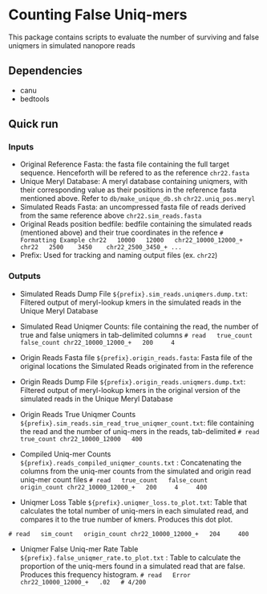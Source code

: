 # Counting False Uniq-mers

This package contains scripts to evaluate the number of surviving and false uniqmers in simulated nanopore reads

## Dependencies
- canu
- bedtools

## Quick run
### Inputs
- Original Reference Fasta: the fasta file containing the full target sequence. Henceforth will be refered to as the reference
`chr22.fasta`
- Unique Meryl Database: A meryl database containing uniqmers, with their corresponding value as their positions in the reference fasta mentioned above. Refer to `db/make_unique_db.sh` 
`chr22.uniq_pos.meryl`
- Simulated Reads Fasta: an uncompressed fasta file of reads derived from the same reference above
`chr22.sim_reads.fasta`
- Original Reads position bedfile: bedfile containing the simulated reads (mentioned above) and their true coordinates in the refence
`# Formatting Example
chr22   10000   12000   chr22_10000_12000_+
chr22   2500    3450    chr22_2500_3450_+
...
`
- Prefix: Used for tracking and naming output files (ex. `chr22`)


### Outputs
- Simulated Reads Dump File `${prefix}.sim_reads.uniqmers.dump.txt`: Filtered output of meryl-lookup kmers in the simulated reads in the Unique Meryl Database
- Simulated Read Uniqmer Counts: file containing the read, the number of true and false uniqmers in tab-delimited columns
`# read   true_count   false_count
chr22_10000_12000_+   200     4
`
- Origin Reads Fasta file `${prefix}.origin_reads.fasta`: Fasta file of the original locations the Simulated Reads originated from in the reference

- Origin Reads Dump File `${prefix}.origin_reads.uniqmers.dump.txt`: Filtered output of meryl-lookup kmers in the original version of the simulated reads in the Unique Meryl Database
- Origin Reads True Uniqmer Counts `${prefix}.sim_reads.sim_read_true_uniqmer_count.txt`: file containing the read and the number of uniq-mers in the reads, tab-delimited
`# read   true_count
chr22_10000_12000   400
`
- Compiled Uniq-mer Counts `${prefix}.reads_compiled_uniqmer_counts.txt` : Concatenating the columns from the uniq-mer counts from the simulated and origin read uniq-mer count files
`# read   true_count   false_count   origin_count
chr22_10000_12000_+   200     4     400
`

- Uniqmer Loss Table `${prefix}.uniqmer_loss.to_plot.txt`: Table that calculates the total number of uniq-mers in each simulated read, and compares it to the true number of kmers. Produces this dot plot.

`# read   sim_count   origin_count
chr22_10000_12000_+   204     400
`

- Uniqmer False Uniq-mer Rate Table `${prefix}.false_uniqmer_rate.to_plot.txt` : Table to calculate the proportion of the uniq-mers found in a simulated read that are false. Produces this frequency histogram. 
`# read   Error
chr22_10000_12000_+   .02   # 4/200
`
